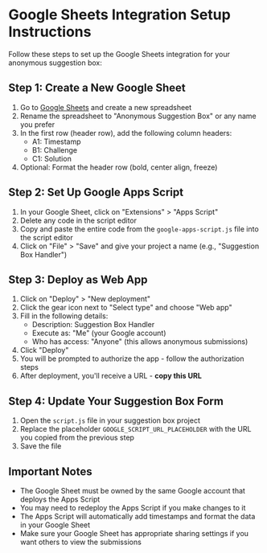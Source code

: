 # Google Sheets Integration Setup Instructions

Follow these steps to set up the Google Sheets integration for your anonymous suggestion box:

## Step 1: Create a New Google Sheet

1. Go to [Google Sheets](https://sheets.google.com) and create a new spreadsheet
2. Rename the spreadsheet to "Anonymous Suggestion Box" or any name you prefer
3. In the first row (header row), add the following column headers:
   - A1: Timestamp
   - B1: Challenge
   - C1: Solution
4. Optional: Format the header row (bold, center align, freeze)

## Step 2: Set Up Google Apps Script

1. In your Google Sheet, click on "Extensions" > "Apps Script"
2. Delete any code in the script editor
3. Copy and paste the entire code from the `google-apps-script.js` file into the script editor
4. Click on "File" > "Save" and give your project a name (e.g., "Suggestion Box Handler")

## Step 3: Deploy as Web App

1. Click on "Deploy" > "New deployment"
2. Click the gear icon next to "Select type" and choose "Web app"
3. Fill in the following details:
   - Description: Suggestion Box Handler
   - Execute as: "Me" (your Google account)
   - Who has access: "Anyone" (this allows anonymous submissions)
4. Click "Deploy"
5. You will be prompted to authorize the app - follow the authorization steps
6. After deployment, you'll receive a URL - **copy this URL**

## Step 4: Update Your Suggestion Box Form

1. Open the `script.js` file in your suggestion box project
2. Replace the placeholder `GOOGLE_SCRIPT_URL_PLACEHOLDER` with the URL you copied from the previous step
3. Save the file

## Important Notes

- The Google Sheet must be owned by the same Google account that deploys the Apps Script
- You may need to redeploy the Apps Script if you make changes to it
- The Apps Script will automatically add timestamps and format the data in your Google Sheet
- Make sure your Google Sheet has appropriate sharing settings if you want others to view the submissions
